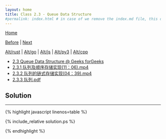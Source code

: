 ```yaml
---
layout: home
title: Class 2.3 - Queue Data Structure
#permalink: index.html # in case of we remove the index.md file, this doc will be the index page
---
```


<div class="row">
<div class="columnStmt" markdown="1">

[Home](./README.md)

[Before](./class-2.2.md) | [Next](./class-2.4.md)

[Alt/rust](./Alt_rust/README.md) | [Alt/go](./Alt_c/README.md) | [Alt/js](./Alt_js/README.html) | [Alt/py3](./Alt_py3/README.md) | [Alt/cpp](./Alt_cpp/README.md) 

-   [2.3 Queue Data Structure @ Geeks forGeeks](https://www.geeksforgeeks.org/queue-data-structure/)
-   [2.3.1 队列及顺序存储实现(11：06).mp4](https://data-structure.s3.us-west-1.amazonaws.com/2_%E7%AC%AC%E4%BA%8C%E8%AE%B2+%E7%BA%BF%E6%80%A7%E7%BB%93%E6%9E%84%5B%E4%BD%95%E9%92%A6%E9%93%AD%5D/2.3.1+%E9%98%9F%E5%88%97%E5%8F%8A%E9%A1%BA%E5%BA%8F%E5%AD%98%E5%82%A8%E5%AE%9E%E7%8E%B0(11%EF%BC%9A06).mp4)
-   [2.3.2 队列的链式存储实现(04：39).mp4](https://data-structure.s3.us-west-1.amazonaws.com/2_%E7%AC%AC%E4%BA%8C%E8%AE%B2+%E7%BA%BF%E6%80%A7%E7%BB%93%E6%9E%84%5B%E4%BD%95%E9%92%A6%E9%93%AD%5D/2.3.2+%E9%98%9F%E5%88%97%E7%9A%84%E9%93%BE%E5%BC%8F%E5%AD%98%E5%82%A8%E5%AE%9E%E7%8E%B0(04%EF%BC%9A39).mp4)
-   [2.3.3 队列.pdf](https://data-structure.s3.us-west-1.amazonaws.com/0_%E6%B5%99%E6%B1%9F%E5%A4%A7%E5%AD%A6%E6%95%B0%E6%8D%AE%E7%BB%93%E6%9E%84_%E9%99%88%E8%B6%8A_%E8%AF%BE%E7%A8%8B%E6%96%87%E6%A1%A3/2.3%E9%98%9F%E5%88%97.pdf)

</div>
<div class="columnSol" markdown="1">

## Solution
------

{% highlight javascript linenos=table %}

{% include_relative solution.ps %}

{% endhighlight %}

</div>
</div>
